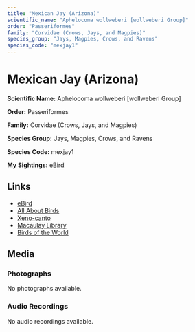```yaml
---
title: "Mexican Jay (Arizona)"
scientific_name: "Aphelocoma wollweberi [wollweberi Group]"
order: "Passeriformes"
family: "Corvidae (Crows, Jays, and Magpies)"
species_group: "Jays, Magpies, Crows, and Ravens"
species_code: "mexjay1"
---
```


# Mexican Jay (Arizona)

**Scientific Name:** Aphelocoma wollweberi [wollweberi Group]

**Order:** Passeriformes

**Family:** Corvidae (Crows, Jays, and Magpies)

**Species Group:** Jays, Magpies, Crows, and Ravens

**Species Code:** mexjay1

**My Sightings:** [eBird](https://ebird.org/lifelist?r=world&time=life&spp=mexjay1)

## Links
* [eBird](https://ebird.org/species/mexjay1) 
* [All About Birds](https://www.allaboutbirds.org/guide/mexjay1) 
* [Xeno-canto](https://www.xeno-canto.org/species/aphelocoma-wollweberi-[wollweberi-group]) 
* [Macaulay Library](https://search.macaulaylibrary.org/catalog?taxonCode=mexjay1&sort=rating_rank_desc)
* [Birds of the World](https://birdsoftheworld.org/bow/species/mexjay1)

## Media
### Photographs
No photographs available.

### Audio Recordings
No audio recordings available.
